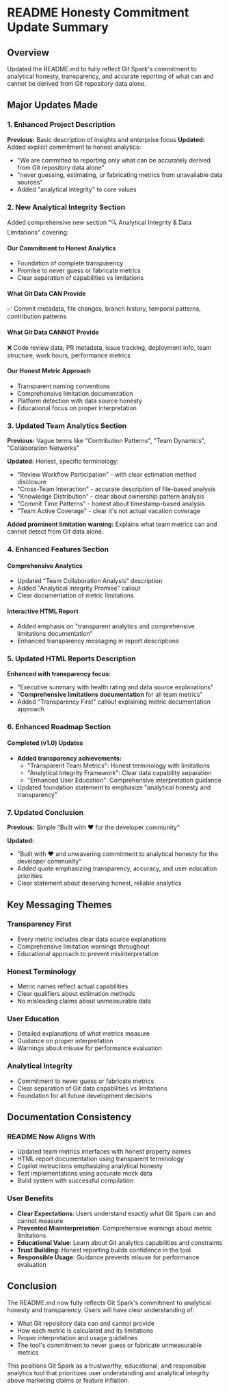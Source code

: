 # README Honesty Commitment Update Summary

## Overview

Updated the README.md to fully reflect Git Spark's commitment to analytical honesty, transparency, and accurate reporting of what can and cannot be derived from Git repository data alone.

## Major Updates Made

### 1. Enhanced Project Description

**Previous:** Basic description of insights and enterprise focus
**Updated:** Added explicit commitment to honest analytics:

- "We are committed to reporting only what can be accurately derived from Git repository data alone"
- "never guessing, estimating, or fabricating metrics from unavailable data sources"
- Added "analytical integrity" to core values

### 2. New Analytical Integrity Section

Added comprehensive new section "🔍 Analytical Integrity & Data Limitations" covering:

#### Our Commitment to Honest Analytics

- Foundation of complete transparency
- Promise to never guess or fabricate metrics
- Clear separation of capabilities vs limitations

#### What Git Data CAN Provide

✅ Commit metadata, file changes, branch history, temporal patterns, contribution patterns

#### What Git Data CANNOT Provide  

❌ Code review data, PR metadata, issue tracking, deployment info, team structure, work hours, performance metrics

#### Our Honest Metric Approach

- Transparent naming conventions
- Comprehensive limitation documentation
- Platform detection with data source honesty
- Educational focus on proper interpretation

### 3. Updated Team Analytics Section

**Previous:** Vague terms like "Contribution Patterns", "Team Dynamics", "Collaboration Networks"

**Updated:** Honest, specific terminology:

- "Review Workflow Participation" - with clear estimation method disclosure
- "Cross-Team Interaction" - accurate description of file-based analysis
- "Knowledge Distribution" - clear about ownership pattern analysis  
- "Commit Time Patterns" - honest about timestamp-based analysis
- "Team Active Coverage" - clear it's not actual vacation coverage

**Added prominent limitation warning:** Explains what team metrics can and cannot detect from Git data alone.

### 4. Enhanced Features Section

#### Comprehensive Analytics

- Updated "Team Collaboration Analysis" description
- Added "Analytical Integrity Promise" callout
- Clear documentation of metric limitations

#### Interactive HTML Report

- Added emphasis on "transparent analytics and comprehensive limitations documentation"
- Enhanced transparency messaging in report descriptions

### 5. Updated HTML Reports Description

**Enhanced with transparency focus:**

- "Executive summary with health rating and data source explanations"
- "**Comprehensive limitations documentation** for all team metrics"
- Added "Transparency First" callout explaining metric documentation approach

### 6. Enhanced Roadmap Section

#### Completed (v1.0) Updates

- **Added transparency achievements:**
  - "Transparent Team Metrics": Honest terminology with limitations
  - "Analytical Integrity Framework": Clear data capability separation
  - "Enhanced User Education": Comprehensive interpretation guidance
- Updated foundation statement to emphasize "analytical honesty and transparency"

### 7. Updated Conclusion

**Previous:** Simple "Built with ❤️ for the developer community"

**Updated:**

- "Built with ❤️ and unwavering commitment to analytical honesty for the developer community"
- Added quote emphasizing transparency, accuracy, and user education priorities
- Clear statement about deserving honest, reliable analytics

## Key Messaging Themes

### Transparency First

- Every metric includes clear data source explanations
- Comprehensive limitation warnings throughout
- Educational approach to prevent misinterpretation

### Honest Terminology

- Metric names reflect actual capabilities
- Clear qualifiers about estimation methods
- No misleading claims about unmeasurable data

### User Education

- Detailed explanations of what metrics measure
- Guidance on proper interpretation
- Warnings about misuse for performance evaluation

### Analytical Integrity

- Commitment to never guess or fabricate metrics
- Clear separation of Git data capabilities vs limitations
- Foundation for all future development decisions

## Documentation Consistency

### README Now Aligns With

- Updated team metrics interfaces with honest property names
- HTML report documentation using transparent terminology
- Copilot instructions emphasizing analytical honesty
- Test implementations using accurate mock data
- Build system with successful compilation

### User Benefits

- **Clear Expectations**: Users understand exactly what Git Spark can and cannot measure
- **Prevented Misinterpretation**: Comprehensive warnings about metric limitations
- **Educational Value**: Learn about Git analytics capabilities and constraints
- **Trust Building**: Honest reporting builds confidence in the tool
- **Responsible Usage**: Guidance prevents misuse for performance evaluation

## Conclusion

The README.md now fully reflects Git Spark's commitment to analytical honesty and transparency. Users will have clear understanding of:

- What Git repository data can and cannot provide
- How each metric is calculated and its limitations  
- Proper interpretation and usage guidelines
- The tool's commitment to never guess or fabricate unmeasurable metrics

This positions Git Spark as a trustworthy, educational, and responsible analytics tool that prioritizes user understanding and analytical integrity above marketing claims or feature inflation.
